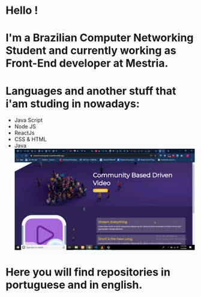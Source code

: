
 # Hello !  
 # I'm a Brazilian Computer Networking Student and currently working as Front-End developer at Mestria.
 
 # Languages and another stuff that i'am studing in nowadays:
 
 - Java Script
 - Node JS
 - ReactJs
 - CSS & HTML
 - Java
 ![Image description](https://github.com/LarrySul/Parallax-Landing-Page/blob/master/src/img/Screenshot%20(285).png)

# Here you will find repositories in portuguese and in english.

